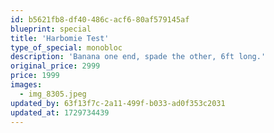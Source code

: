 ```yaml
---
id: b5621fb8-df40-486c-acf6-80af579145af
blueprint: special
title: 'Harbomie Test'
type_of_special: monobloc
description: 'Banana one end, spade the other, 6ft long.'
original_price: 2999
price: 1999
images:
  - img_8305.jpeg
updated_by: 63f13f7c-2a11-499f-b033-ad0f353c2031
updated_at: 1729734439
---
```

